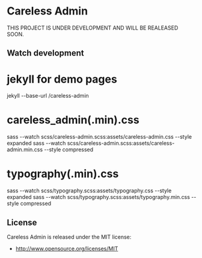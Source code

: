 Careless Admin
==============
THIS PROJECT IS UNDER DEVELOPMENT AND WILL BE REALEASED SOON.

Watch development
-----------------
# jekyll for demo pages
jekyll --base-url /careless-admin

# careless_admin(.min).css
sass --watch scss/careless-admin.scss:assets/careless-admin.css --style expanded
sass --watch scss/careless-admin.scss:assets/careless-admin.min.css --style compressed

# typography(.min).css
sass --watch scss/typography.scss:assets/typography.css --style expanded
sass --watch scss/typography.scss:assets/typography.min.css --style compressed

License
-------
Careless Admin is released under the MIT license:

* http://www.opensource.org/licenses/MIT
